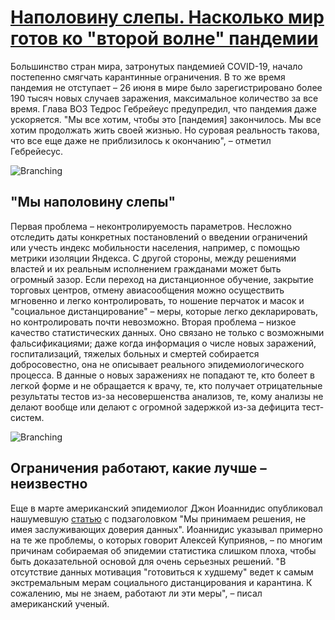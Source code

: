 # [Наполовину слепы. Насколько мир готов ко "второй волне" пандемии](https://www.svoboda.org/a/30700748.html)
Большинство стран мира, затронутых пандемией COVID-19, начало постепенно смягчать карантинные ограничения. В то же время пандемия не отступает –
26 июня в мире было зарегистрировано более 190 тысяч новых случаев заражения, максимальное количество за все время. Глава ВОЗ Тедрос Гебрейеус предупредил, что пандемия даже ускоряется. "Мы все хотим, чтобы это [пандемия] закончилось. Мы все хотим продолжать жить своей жизнью. Но суровая реальность такова, что все еще даже не приблизилось к окончанию", – отметил Гебрейесус. 

![Branching](https://gdb.rferl.org/F82EBC61-C2D9-4C54-8B68-62A6AD8E7ED8_w1023_r1_s.jpg)
## "Мы наполовину слепы"
Первая проблема – неконтролируемость параметров. Несложно отследить даты конкретных постановлений о введении ограничений или учесть индекс мобильности населения, например, с помощью метрики изоляции Яндекса. С другой стороны, между решениями властей и их реальным исполнением гражданами может быть огромный зазор. Если переход на дистанционное обучение, закрытие торговых центров, отмену авиасообщения можно осуществить мгновенно и легко контролировать, то ношение перчаток и масок и "социальное дистанцирование" – меры, которые легко декларировать, но контролировать почти невозможно.
Вторая проблема – низкое качество статистических данных. Оно связано не только с возможными фальсификациями; даже когда информация о числе новых заражений, госпитализаций, тяжелых больных и смертей собирается добросовестно, она не описывает реального эпидемиологического процесса. В данные о новых заражениях не попадают те, кто болеет в легкой форме и не обращается к врачу, те, кто получает отрицательные результаты тестов из-за несовершенства анализов, те, кому анализы не делают вообще или делают с огромной задержкой из-за дефицита тест-систем.

![Branching](https://gdb.rferl.org/251F3B64-56C3-4268-ABF0-39E7C8A50364_w650_r0_s.jpg)
## Ограничения работают, какие лучше – неизвестно
Еще в марте американский эпидемиолог Джон Иоаннидис опубликовал нашумевшую [статью](https://www.statnews.com/2020/03/17/a-fiasco-in-the-making-as-the-coronavirus-pandemic-takes-hold-we-are-making-decisions-without-reliable-data/) с подзаголовком "Мы принимаем решения, не имея заслуживающих доверия данных". Иоаннидис указывал примерно на те же проблемы, о которых говорит Алексей Куприянов, – по многим причинам собираемая об эпидемии статистика слишком плоха, чтобы быть доказательной основой для очень серьезных решений. "В отсутствие данных мотивация "готовиться к худшему" ведет к самым экстремальным мерам социального дистанцирования и карантина. К сожалению, мы не знаем, работают ли эти меры", – писал американский ученый.
